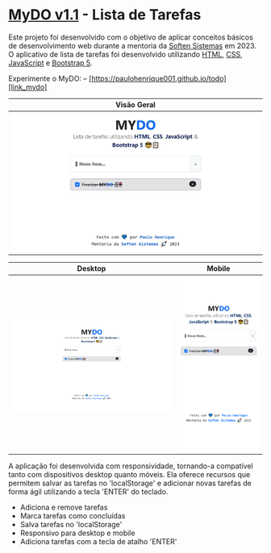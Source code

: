 # [MyDO v1.1][link_mydo] - Lista de Tarefas
Este projeto foi desenvolvido com o objetivo de aplicar conceitos básicos de desenvolvimento web durante a mentoria da [Soften Sistemas][link_soften_sistemas] em 2023. O aplicativo de lista de tarefas foi desenvolvido utilizando [HTML][link_html], [CSS][link_css], [JavaScript][link_javascript] e [Bootstrap 5][link_bootstrap5]. 

Experimente o MyDO: – [https://paulohenrique001.github.io/todo][link_mydo]

| Visão Geral |
|----------|
|![screenshot](./assets/overview.gif)|

| Desktop | Mobile |
|----------|----------|
|![screenshot](./assets/screenshot_desktop.png)|![screenshot](./assets/screenshot_mobile.png)|

A aplicação foi desenvolvida com responsividade, tornando-a compatível tanto com dispositivos desktop quanto móveis. Ela oferece recursos que permitem salvar as tarefas no 'localStorage' e adicionar novas tarefas de forma ágil utilizando a tecla 'ENTER' do teclado.

- Adiciona e remove tarefas
- Marca tarefas como concluídas
- Salva tarefas no 'localStorage'
- Responsivo para desktop e mobile
- Adiciona tarefas com a tecla de atalho 'ENTER'

[link_mydo]: <https://paulohenrique001.github.io/todo/>
[link_soften_sistemas]: <https://www.softensistemas.com.br/>
[link_html]: <https://www.w3schools.com/html/default.asp>
[link_css]: <https://www.w3schools.com/css/default.asp>
[link_javascript]: <https://www.w3schools.com/js/default.asp>
[link_bootstrap5]: <https://getbootstrap.com/docs/5.3/getting-started/introduction/>
